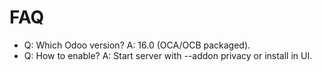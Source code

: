 # FAQ

- Q: Which Odoo version? A: 16.0 (OCA/OCB packaged).
- Q: How to enable? A: Start server with --addon privacy or install in UI.

